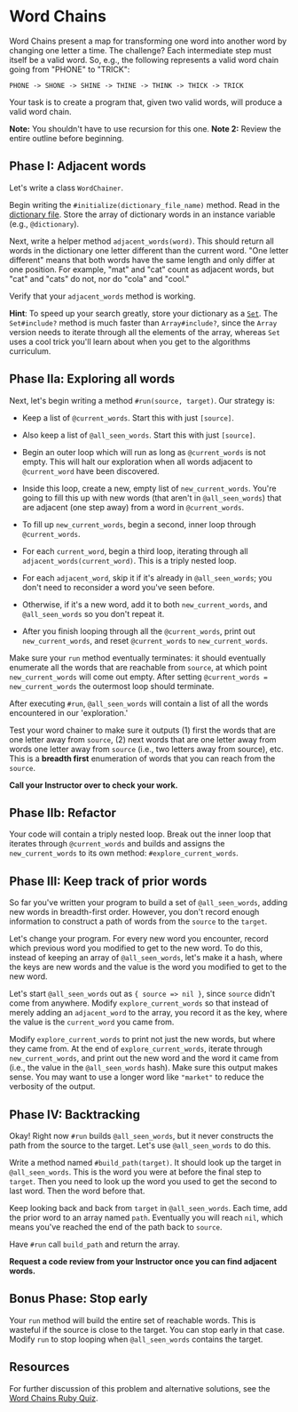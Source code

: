 # Word Chains

Word Chains present a map for transforming one word into another word by
changing one letter a time. The challenge? Each intermediate step must itself be
a valid word. So, e.g., the following represents a valid word chain going from
"PHONE" to "TRICK":

```plaintext
PHONE -> SHONE -> SHINE -> THINE -> THINK -> THICK -> TRICK
```

Your task is to create a program that, given two valid words, will produce a
valid word chain.

**Note:** You shouldn't have to use recursion for this one.
**Note 2:** Review the entire outline before beginning.

## Phase I: Adjacent words

Let's write a class `WordChainer`.

Begin writing the `#initialize(dictionary_file_name)` method. Read in the
[dictionary file][dictionary]. Store the array of dictionary words in an
instance variable (e.g., `@dictionary`).

Next, write a helper method `adjacent_words(word)`. This should return all words
in the dictionary one letter different than the current word. "One letter
different" means that both words have the same length and only differ at one
position. For example, "mat" and "cat" count as adjacent words, but "cat" and
"cats" do not, nor do "cola" and "cool."

Verify that your `adjacent_words` method is working.

**Hint**: To speed up your search greatly, store your dictionary as a
[`Set`][ruby-set]. The `Set#include?` method is much faster than
`Array#include?`, since the `Array` version needs to iterate through all the
elements of the array, whereas `Set` uses a cool trick you'll learn about when
you get to the algorithms curriculum.

## Phase IIa: Exploring all words

Next, let's begin writing a method `#run(source, target)`. Our strategy is:

* Keep a list of `@current_words`. Start this with just `[source]`.

* Also keep a list of `@all_seen_words`. Start this with just `[source]`.

* Begin an outer loop which will run as long as `@current_words` is not empty.
  This will halt our exploration when all words adjacent to `@current_word` have
  been discovered.

* Inside this loop, create a new, empty list of `new_current_words`. You're
  going to fill this up with new words (that aren't in `@all_seen_words`) that
  are adjacent (one step away) from a word in `@current_words`.

* To fill up `new_current_words`, begin a second, inner loop through
  `@current_words`.

* For each `current_word`, begin a third loop, iterating through all
  `adjacent_words(current_word)`. This is a triply nested loop.

* For each `adjacent_word`, skip it if it's already in `@all_seen_words`; you
  don't need to reconsider a word you've seen before.

* Otherwise, if it's a new word, add it to both `new_current_words`, and
  `@all_seen_words` so you don't repeat it.

* After you finish looping through all the `@current_words`, print out
  `new_current_words`, and reset `@current_words` to `new_current_words`.

Make sure your `run` method eventually terminates: it should eventually
enumerate all the words that are reachable from `source`, at which point
`new_current_words` will come out empty. After setting `@current_words =
new_current_words` the outermost loop should terminate.

After executing `#run`, `@all_seen_words` will contain a list of all the words
encountered in our 'exploration.'

Test your word chainer to make sure it outputs (1) first the words that are one
letter away from `source`, (2) next words that are one letter away from words
one letter away from `source` (i.e., two letters away from source), etc. This is
a **breadth first** enumeration of words that you can reach from the `source`.

**Call your Instructor over to check your work.**

## Phase IIb: Refactor

Your code will contain a triply nested loop. Break out the inner loop that
iterates through `@current_words` and builds and assigns the `new_current_words`
to its own method: `#explore_current_words`.

## Phase III: Keep track of prior words

So far you've written your program to build a set of `@all_seen_words`, adding
new words in breadth-first order. However, you don't record enough information
to construct a path of words from the `source` to the `target`.

Let's change your program. For every new word you encounter, record which
previous word you modified to get to the new word. To do this, instead of
keeping an array of `@all_seen_words`, let's make it a hash, where the keys are
new words and the value is the word you modified to get to the new word.

Let's start `@all_seen_words` out as `{ source => nil }`, since `source` didn't
come from anywhere. Modify `explore_current_words` so that instead of merely
adding an `adjacent_word` to the array, you record it as the key, where the
value is the `current_word` you came from.

Modify `explore_current_words` to print not just the new words, but where they
came from. At the end of `explore_current_words`, iterate through
`new_current_words`, and print out the new word and the word it came from (i.e.,
the value in the `@all_seen_words` hash). Make sure this output makes sense. You
may want to use a longer word like `"market"` to reduce the verbosity of the
output.

## Phase IV: Backtracking

Okay! Right now `#run` builds `@all_seen_words`, but it never constructs the
path from the source to the target. Let's use `@all_seen_words` to do this.

Write a method named `#build_path(target)`. It should look up the target in
`@all_seen_words`. This is the word you were at before the final step to
`target`. Then you need to look up the word you used to get the second to last
word. Then the word before that.

Keep looking back and back from `target` in `@all_seen_words`. Each time, add
the prior word to an array named `path`. Eventually you will reach `nil`, which
means you've reached the end of the path back to `source`.

Have `#run` call `build_path` and return the array.

**Request a code review from your Instructor once you can find adjacent words.**

## Bonus Phase: Stop early

Your `run` method will build the entire set of reachable words. This is wasteful
if the source is close to the target. You can stop early in that case. Modify
`run` to stop looping when `@all_seen_words` contains the target.

## Resources

For further discussion of this problem and alternative solutions, see the [Word
Chains Ruby Quiz][quiz-wayback].

[quiz-wayback]: http://web.archive.org/web/20130215052516/http://rubyquiz.com/quiz44.html
[dictionary]: https://assets.aaonline.io/fullstack/ruby/projects/word_chains/dictionary.txt
[ruby-set]: http://ruby-doc.org/stdlib-2.3.1/libdoc/set/rdoc/Set.html